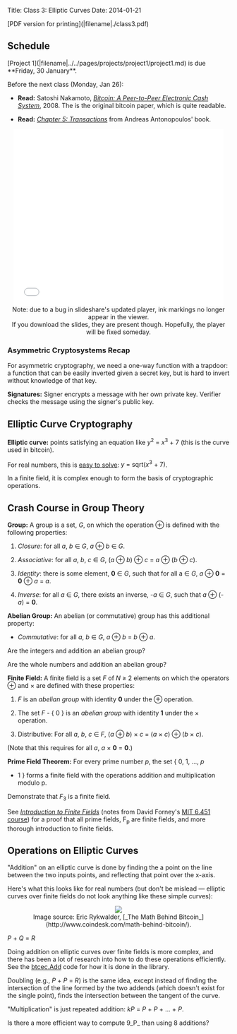 Title: Class 3: Elliptic Curves
Date: 2014-01-21

   <div class="phighlight">
   [PDF version for printing](|filename|./class3.pdf)
   </div>

## Schedule 

   <div class="todo">
[Project 1](|filename|../../pages/projects/project1/project1.md) is due **Friday, 30 January**. 

Before the next class (Monday, Jan 26): 

- **Read:** Satoshi Nakamoto, [_Bitcoin: A Peer-to-Peer Electronic Cash
System_](https://bitcoin.org/bitcoin.pdf), 2008.  The is the original
bitcoin paper, which is quite readable.

- **Read:** [_Chapter 5:
    Transactions_](https://github.com/aantonop/bitcoinbook/blob/develop/ch05.asciidoc)
    from Andreas Antonopoulos' book.
   </div>

<center> 
<iframe src="//www.slideshare.net/slideshow/embed_code/43761680" width="476" height="400" frameborder="0" marginwidth="0" marginheight="0" scrolling="no"></iframe><br>
<div class="caption">Note: due to a bug in
slideshare's updated player, ink markings no longer appear in the
viewer.  <br>If you download the slides, they are present though.
Hopefully, the player will be fixed someday. </div>
</center>

### Asymmetric Cryptosystems Recap

For asymmetric cryptography, we need a one-way function with a trapdoor:
a function that can be easily inverted given a secret key, but is hard
to invert without knowledge of that key.

**Signatures:** Signer encrypts a message with her own private key.
  Verifier checks the message using the signer's public key.

## Elliptic Curve Cryptography

**Elliptic curve:** points satisfying an equation like <span
class="math">_y_<sup>2</sup> = _x_<sup>3</sup> + 7</span> (this is the curve
used in bitcoin).

For real numbers, this is [easy to solve](http://www.wolframalpha.com/input/?i=y%5E2+%3D+x%5E3+%2B+7):
<span class="math">_y_ = sqrt(_x_<sup>3</sup> + 7)</span>.

In a finite field, it is complex enough to form the basis of cryptographic operations.

## Crash Course in Group Theory

**Group:** A group is a set, <span class="math">_G_</span>, on which the operation <span class="math">&oplus;</span> is defined with the following properties:

1. _Closure_: for all <span class="math">_a_, _b_ &isin; _G_</span>, <span class="math">_a_ &oplus; _b_ &isin; _G_</span>.

2. _Associative_: for all <span class="math">_a_, _b_, _c_ &isin; _G_</span>, <span class="math">(_a_ &oplus; _b_) &oplus; _c_ = _a_ &oplus; (_b_ &oplus; _c_)</span>.

3. _Identity_: there is some element, <span class="math"><b>0</b> &isin; _G_</span>, such that for all <span class="math">a &isin; _G_</span>, <span class="math">_a_ &oplus; <b>0</b> = <b>0</b> &oplus; _a_ = _a_<span>.

4. _Inverse_: for all <span class="math">_a_ &isin; _G_</span>, there exists an inverse, <span class="math">-_a_ &isin; _G_</span>, such that <span class="math">_a_ &oplus; (-_a_) = <b>0</b></span>.

**Abelian Group:** An abelian (or commutative) group has this additional property:

- _Commutative_: for all <span class="math">_a_, _b_ &isin; _G_</span>, <span class="math">_a_ &oplus; _b_ = _b_ &oplus; _a_</span>.

Are the integers and addition an abelian group?
<div class="gap">
</div>

Are the whole numbers and addition an abelian group?
<div class="gap">
</div>

**Finite Field:** A finite field is a set <span class="math">_F_</span> of <span class="math">_N_ &ge; 2</span> elements on which the operators <span class="math">&oplus;</span> and <span class="math">&times;</span> are defined with these properties:

1. <span class="math">_F_</span> is an _abelian group_ with identity <span class="math"><b>0</b></span> under the <span class="math">&oplus;</span> operation.  

2. The set <span class="math">_F_ - { 0 }</span> is an _abelian group_ with identity <span class="math"><b>1</b></span> under the <span class="math">&times;</span> operation.

3. Distributive: For all <span class="math">_a_, _b_, _c_ &isin; _F_</span>, <span class="math">(_a_ &oplus; _b_) &times; _c_ = (_a_ &times; _c_) &oplus; (_b_ &times; _c_)</span>.

(Note that this requires for all <span class="math">_a_</span>, <span class="math">_a_ &times; <b>0</b> = <b>0</b></span>.)

**Prime Field Theorem:** For every prime number <span
  class="math">_p_</span>, the set <span class="math">{ 0, 1, &hellip;, _p_
  - 1 }</span> forms a finite field with the operations addition and
  multiplication modulo <span class="math">p</span>.

Demonstrate that <span class="math">_F_<sub>3</sub></span> is a finite field.
<div class="gap">

</div>

See [_Introduction to Finite
Fields_](http://ocw.mit.edu/courses/electrical-engineering-and-computer-science/6-451-principles-of-digital-communication-ii-spring-2005/lecture-notes/chap7.pdf)
(notes from David Forney's [MIT 6.451
course](http://ocw.mit.edu/courses/electrical-engineering-and-computer-science/6-451-principles-of-digital-communication-ii-spring-2005/index.htm))
for a proof that all prime fields, <span
class="math">F<sub>p</sub></span> are finite fields, and more thorough
introduction to finite fields.

## Operations on Elliptic Curves

"Addition" on an elliptic curve is done by finding the a point on the
line between the two inputs points, and reflecting that point over the
x-axis.

Here's what this looks like for real numbers (but don't be mislead
&mdash; elliptic curves over finite fields do not look anything like
these simple curves):

   <center>
   <img src="http://media.coindesk.com/2014/10/point-addition.png"><br>
Image source: Eric Rykwalder, [_The Math Behind Bitcoin_](http://www.coindesk.com/math-behind-bitcoin/).
   </center>

<span class="math">_P_ + _Q_ = _R_</span>

Doing addition on elliptic curves over finite fields is more complex,
and there has been a lot of research into how to do these operations
efficiently.  See the
[btcec.Add](https://github.com/btcsuite/btcec/blob/master/btcec.go#L431)
code for how it is done in the library.

Doubling (e.g., <span class="math">_P_ + _P_ = _R_</span>) is the same idea,
except instead of finding the intersection of the line formed by the two
addends (which doesn't exist for the single point), finds the
intersection between the tangent of the curve.

"Multiplication" is just repeated addition: <span class="math">_kP_ = _P_ +
_P_ + ... + _P_</span>.

Is there a more efficient way to compute <span class="math">9_P_</span> than using 8 additions?  
<div class="gap">

</div>







